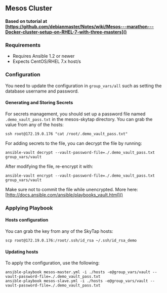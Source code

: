 ## Mesos Cluster

#### Based on tutorial at [https://github.com/debianmaster/Notes/wiki/Mesos---marathon---Docker-cluster-setup-on-RHEL-7-with-three-masters]()

### Requirements
- Requires Ansible 1.2 or newer
- Expects CentOS/RHEL 7.x host/s

### Configuration

You need to update the configuration in `group_vars/all` such as setting the database username
and password.

#### Generating and Storing Secrets

For secrets management, you should set up a password file named `.demo_vault_pass.txt` in the mesos-skytap
directory.  You can grab the value from any of the hosts:

    ssh root@172.19.0.176 "cat /root/.demo_vault_pass.txt"

For adding secrets to the file, you can decrypt the file by running:

    ansible-vault decrypt --vault-password-file=./.demo_vault_pass.txt group_vars/vault

After modifying the file, re-encrypt it with:

    ansible-vault encrypt --vault-password-file=./.demo_vault_pass.txt group_vars/vault

Make sure not to commit the file while unencrypted.  More here: [http://docs.ansible.com/ansible/playbooks_vault.html]()

### Applying Playbook

#### Hosts configuration

You can grab the key from any of the SkyTap hosts:

    scp root@172.19.0.176:/root/.ssh/id_rsa ~/.ssh/id_rsa_demo

#### Updating hosts

To apply the configuration, use the following:

    ansible-playbook mesos-master.yml -i ./hosts -e@group_vars/vault --vault-password-file=./.demo_vault_pass.txt
    ansible-playbook mesos-slave.yml -i ./hosts -e@group_vars/vault --vault-password-file=./.demo_vault_pass.txt